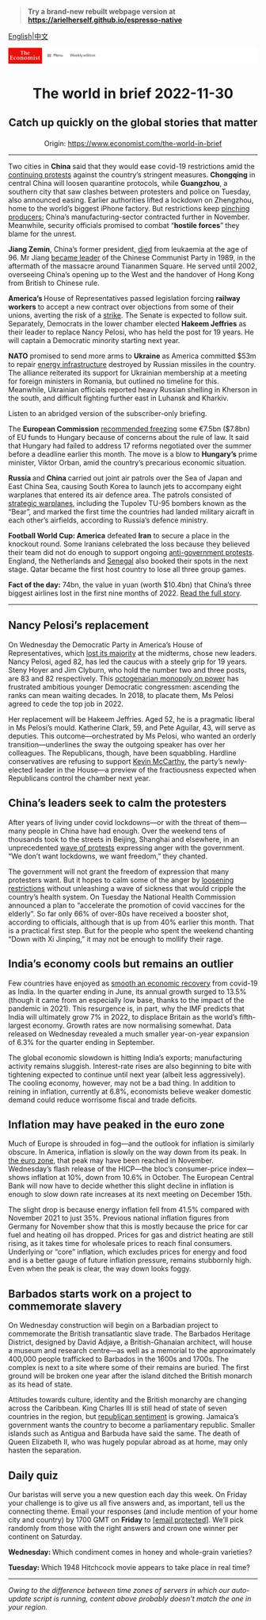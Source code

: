 > **Try a brand-new rebuilt webpage version at https://arielherself.github.io/espresso-native**

[English](https://github.com/arielherself/espresso/blob/main/README.md)|[中文](https://github-com.translate.goog/arielherself/espresso/blob/main/README.md?_x_tr_sl=en&_x_tr_tl=zh-CN&_x_tr_hl=zh-CN&_x_tr_pto=wapp)



![The Economist](menubar.png)

# <p align="center">The world in brief 2022-11-30</p>

## <p align="center">Catch up quickly on the global stories that matter</p>

<p align="center">Origin: <a href="https://www.economist.com/the-world-in-brief">https://www.economist.com/the-world-in-brief</a><hr>

Two cities in <strong>China</strong> said that they would ease covid-19 restrictions amid the [continuing protests](https://www.economist.com/china/2022/11/27/unrest-breaks-out-across-china-as-frustration-at-lockdowns-grows) against the country’s stringent measures. <strong>Chongqing</strong> in central China will loosen quarantine protocols, while <strong>Guangzhou</strong>, a southern city that saw clashes between protesters and police on Tuesday, also announced easing. Earlier authorities lifted a lockdown on Zhengzhou, home to the world’s biggest iPhone factory. But restrictions keep [pinching producers](https://www.economist.com/finance-and-economics/2022/11/28/chinas-economy-cannot-bear-much-more-zero-covid); China’s manufacturing-sector contracted further in November. Meanwhile, security officials promised to combat “<strong>hostile forces</strong>” they blame for the unrest. 

<strong>Jiang Zemin</strong>, China’s former president, [died](https://www.economist.com/obituary/2022/11/30/jiang-zemin-oversaw-a-wave-of-economic-change-but-not-much-political-reform) from leukaemia at the age of 96. Mr Jiang [became leader](https://www.economist.com/china/2022/10/06/how-retired-party-officials-make-themselves-heard-in-china) of the Chinese Communist Party in 1989, in the aftermath of the massacre around Tiananmen Square. He served until 2002, overseeing China’s opening up to the West and the handover of Hong Kong from British to Chinese rule. 

<strong>America’s </strong>House of Representatives passed legislation forcing <strong>railway workers</strong> to accept a new contract over objections from some of their unions, averting the risk of a [strike](https://www.economist.com/graphic-detail/2022/09/15/america-has-averted-a-rail-strike-but-the-industry-is-far-off-track). The Senate is expected to follow suit. Separately, Democrats in the lower chamber elected <strong>Hakeem Jeffries</strong> as their leader to replace Nancy Pelosi, who has held the post for 19 years. He will captain a Democratic minority starting next year.

<strong>NATO</strong> promised to send more arms to <strong>Ukraine</strong> as America committed $53m to repair [energy infrastructure](https://www.economist.com/europe/2022/11/23/in-ukraine-living-as-normal-is-an-act-of-defiance) destroyed by Russian missiles in the country. The alliance reiterated its support for Ukrainian membership at a meeting for foreign ministers in Romania, but outlined no timeline for this. Meanwhile, Ukrainian officials reported heavy Russian shelling in Kherson in the south, and difficult fighting further east in Luhansk and Kharkiv. 

Listen to an abridged version of the subscriber-only briefing.

The <strong>European Commission</strong> [recommended freezing](https://www.economist.com/europe/2022/11/24/the-eu-is-withholding-aid-to-press-hungary-to-reform) some €7.5bn ($7.8bn) of EU funds to Hungary because of concerns about the rule of law. It said that Hungary had failed to address 17 reforms negotiated over the summer before a deadline earlier this month. The move is a blow to <strong>Hungary’s</strong> prime minister, Viktor Orban, amid the country’s precarious economic situation. 

<strong>Russia </strong>and <strong>China </strong>carried out joint air patrols over the Sea of Japan and East China Sea, causing South Korea to launch jets to accompany eight warplanes that entered its air defence area. The patrols consisted of [strategic warplanes](https://www.economist.com/united-states/2022/11/29/how-will-america-deal-with-three-way-nuclear-deterrence), including the Tupolev TU-95 bombers known as the “Bear”, and marked the first time the countries had landed military aicraft in each other’s airfields, according to Russia’s defence ministry. 

<strong>Football World Cup: America</strong> defeated <strong>Iran</strong> to secure a place in the knockout round. Some Iranians celebrated the loss because they believed their team did not do enough to support ongoing [anti-government protests](https://www.economist.com/middle-east-and-africa/2022/11/24/while-irans-turmoil-persists-jitters-spread-through-the-region). England, the Netherlands and [Senegal](https://www.economist.com/middle-east-and-africa/2022/11/24/how-do-budding-african-footballers-make-it-to-the-top) also booked their spots in the next stage. Qatar became the first host country to lose all three group games. 

<strong>Fact of the day:</strong> 74bn, the value in yuan (worth $10.4bn) that China’s three biggest airlines lost in the first nine months of 2022. [Read the full story](https://www.economist.com/finance-and-economics/2022/11/28/chinas-economy-cannot-bear-much-more-zero-covid).

----------

## Nancy Pelosi’s replacement

On Wednesday the Democratic Party in America’s House of Representatives, which [lost its majority](https://www.economist.com/united-states/2022/11/17/in-a-republican-house-investigations-and-fiscal-clashes-loom) at the midterms, chose new leaders. Nancy Pelosi, aged 82, has led the caucus with a steely grip for 19 years. Steny Hoyer and Jim Clyburn, who hold the number two and three posts, are 83 and 82 respectively. This [octogenarian monopoly on power](https://www.economist.com/united-states/2022/07/27/democrats-are-overdue-for-a-new-generation-of-leaders) has frustrated ambitious younger Democratic congressmen: ascending the ranks can mean waiting decades. In 2018, to placate them, Ms Pelosi agreed to cede the top job in 2022.

Her replacement will be Hakeem Jeffries. Aged 52, he is a pragmatic liberal in Ms Pelosi’s mould. Katherine Clark, 59, and Pete Aguilar, 43, will serve as deputies. This outcome—orchestrated by Ms Pelosi, who wanted an orderly transition—underlines the sway the outgoing speaker has over her colleagues. The Republicans, though, have been squabbling. Hardline conservatives are refusing to support [Kevin McCarthy](https://www.economist.com/united-states/kevin-mccarthys-accidental-truthfulness/21808964), the party’s newly-elected leader in the House—a preview of the fractiousness expected when Republicans control the chamber next year.

## China’s leaders seek to calm the protesters

After years of living under covid lockdowns—or with the threat of them—many people in China have had enough. Over the weekend tens of thousands took to the streets in Beijing, Shanghai and elsewhere, in an unprecedented [wave of protests](https://www.economist.com/graphic-detail/2022/11/16/how-common-are-protests-in-china) expressing anger with the government. “We don’t want lockdowns, we want freedom,” they chanted.

The government will not grant the freedom of expression that many protesters want. But it hopes to calm some of the anger by [loosening restrictions](https://www.economist.com/finance-and-economics/2022/11/28/chinas-economy-cannot-bear-much-more-zero-covid) without unleashing a wave of sickness that would cripple the country’s health system. On Tuesday the National Health Commission announced a plan to “accelerate the promotion of covid vaccines for the elderly”. So far only 66% of over-80s have received a booster shot, according to officials, although that is up from 40% earlier this month. That is a practical first step. But for the people who spent the weekend chanting “Down with Xi Jinping,” it may not be enough to mollify their rage.

## India’s economy cools but remains an outlier

Few countries have enjoyed as [smooth an economic recovery](https://www.economist.com/the-world-ahead/2022/11/18/the-indian-economy-remains-a-bright-spot-in-south-asia) from covid-19 as India. In the quarter ending in June, its annual growth surged to 13.5% (though it came from an especially low base, thanks to the impact of the pandemic in 2021). This resurgence is, in part, why the IMF predicts that India will ultimately grow 7% in 2022, to displace Britain as the world’s fifth-largest economy. Growth rates are now normalising somewhat. Data released on Wednesday revealed a much smaller year-on-year expansion of 6.3% for the quarter ending in September.

The global economic slowdown is hitting India’s exports; manufacturing activity remains sluggish. Interest-rate rises are also beginning to bite with tightening expected to continue until next year (albeit less aggressively). The cooling economy, however, may not be a bad thing. In addition to reining in inflation, currently at 6.8%, economists believe weaker domestic demand could reduce worrisome fiscal and trade deficits.

## Inflation may have peaked in the euro zone

Much of Europe is shrouded in fog—and the outlook for inflation is similarly obscure. In America, inflation is slowly on the way down from its peak. In [the euro zone](https://www.economist.com/finance-and-economics/2022/11/03/even-recession-may-not-bring-down-europes-inflation), that peak may have been reached in November. Wednesday’s flash release of the HICP—the bloc’s consumer-price index—shows inflation at 10%, down from 10.6% in October. The European Central Bank will now have to decide whether this slight decline in inflation is enough to slow down rate increases at its next meeting on December 15th.

The slight drop is because energy inflation fell from 41.5% compared with November 2021 to just 35%. Previous national inflation figures from Germany for November show that this is mostly because the price for car fuel and heating oil has dropped. Prices for gas and district heating are still rising, as it takes time for wholesale prices to reach final consumers. Underlying or “core” inflation, which excludes prices for energy and food and is a better gauge of future inflation pressure, remains stubbornly high. Even when the peak is clear, the way down looks foggy. 

## Barbados starts work on a project to commemorate slavery

On Wednesday construction will begin on a Barbadian project to commemorate the British transatlantic slave trade. The Barbados Heritage District, designed by David Adjaye, a British-Ghanaian architect, will house a museum and research centre—as well as a memorial to the approximately 400,000 people trafficked to Barbados in the 1600s and 1700s. The complex is next to a site where some of their remains are buried. The first ground will be broken one year after the island ditched the British monarch as its head of state.

Attitudes towards culture, identity and the British monarchy are changing across the Caribbean. King Charles III is still head of state of seven countries in the region, but [republican sentiment](https://www.economist.com/international/2022/09/09/some-of-the-new-kings-realms-may-become-republics) is growing. Jamaica’s government wants the country to become a parliamentary republic. Smaller islands such as Antigua and Barbuda have said the same. The death of Queen Elizabeth II, who was hugely popular abroad as at home, may only hasten the separation.

## Daily quiz

Our baristas will serve you a new question each day this week. On Friday your challenge is to give us all five answers and, as important, tell us the connecting theme. Email your responses (and include mention of your home city and country) by 1700 GMT on <strong>Friday</strong> to [<span class="__cf_email__" data-cfemail="7f2e0a16053a0c0f0d1a0c0c103f1a1c10111012160c0b511c1012">[email&#160;protected]</span>](https://mail.google.com/mail/?view=cm&amp;fs=1&amp;tf=1&amp;to=QuizEspresso@economist.com). We’ll pick randomly from those with the right answers and crown one winner per continent on Saturday.

<strong>Wednesday: </strong>Which condiment comes in honey and whole-grain varieties?

<strong>Tuesday: </strong>Which 1948 Hitchcock movie appears to take place in real time?

----------

*Owing to the difference between time zones of servers in which our auto-update script is running, content above probably doesn't match the one in your region.*
